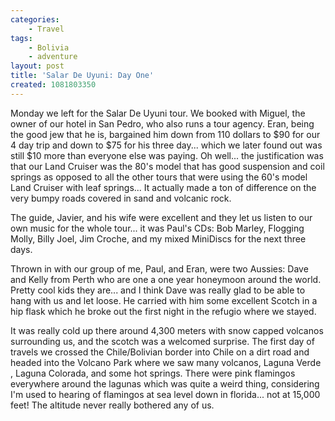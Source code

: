 ```yaml
---
categories:
    - Travel
tags:
    - Bolivia
    - adventure
layout: post
title: 'Salar De Uyuni: Day One'
created: 1081803350
---
```

Monday we left for the Salar De Uyuni tour.  We booked with Miguel, the owner of our hotel in San Pedro, who also runs a tour agency. Eran, being the good jew that he is, bargained him down from 110 dollars to $90 for our 4 day trip and down to $75 for his three day... which we later found out was still $10 more than everyone else was paying. <!--more--> Oh well... the justification was that our Land Cruiser was the 80's model that has good suspension and coil springs as opposed to all the other tours that were using the 60's model Land Cruiser with leaf springs... It actually made a ton of difference on the very bumpy roads covered in sand and volcanic rock.

The guide, Javier, and his wife were excellent and they let us listen to our own music for the whole tour... it was Paul's CDs: Bob Marley, Flogging Molly, Billy Joel, Jim Croche, and my mixed MiniDiscs for the next three days.

Thrown in with our group of me, Paul, and Eran, were two Aussies: Dave and Kelly from Perth who are one a one year honeymoon around the world.  Pretty cool kids they are... and I think Dave was really glad to be able to hang with us and let loose. He carried with him some excellent Scotch in a hip flask which he broke out the first night in the refugio where we stayed.

It was really cold up there around 4,300 meters with snow capped volcanos surrounding us, and the scotch was a welcomed surprise.    The first day of travels we crossed the Chile/Bolivian border into Chile on a dirt road and headed into the Volcano Park where we saw many volcanos, Laguna Verde <!-- Bolivia-LagunaVerde.jpg-->, Laguna Colorada, and some hot springs. There were pink flamingos everywhere around the lagunas which was quite a weird thing, considering I'm used to hearing of flamingos at sea level down in florida... not at 15,000 feet! The altitude never really bothered any of us.
